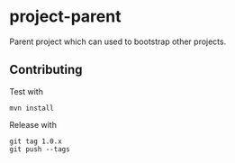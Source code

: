 # project-parent

Parent project which can used to bootstrap other projects.

## Contributing

Test with

    mvn install

Release with

    git tag 1.0.x
    git push --tags
